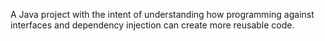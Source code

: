 A Java project with the intent of understanding how programming against interfaces and dependency injection can create more reusable code.
